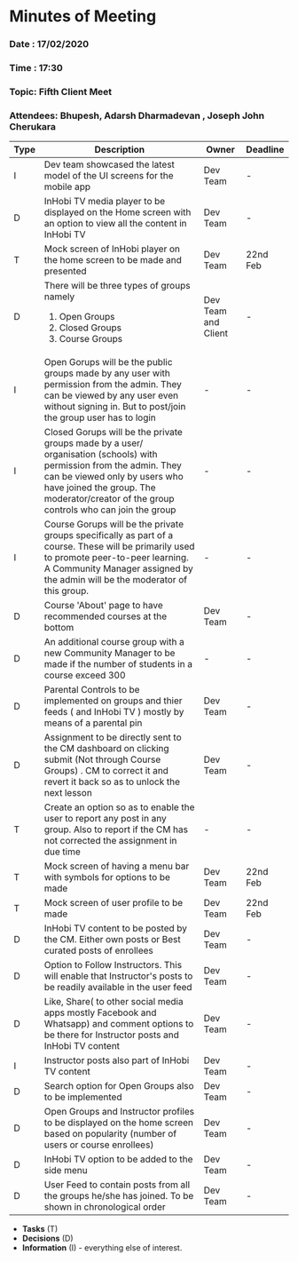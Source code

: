 # Minutes of Meeting
 
### Date : 17/02/2020
### Time : 17:30 
### Topic: Fifth Client Meet
### Attendees: Bhupesh, Adarsh Dharmadevan , Joseph John Cherukara

Type | Description | Owner | Deadline
---- | ----------- | ----- | --------
I    | Dev team showcased the latest model of the UI screens for the mobile app| Dev Team | -
D    | InHobi TV media player to be displayed on the Home screen with an option to view all the content in InHobi TV | Dev Team | - 
T    | Mock screen of InHobi player on the home screen to be made and presented| Dev Team | 22nd Feb
D    | There will be three types of groups namely <ol><li>Open Groups</li><li>Closed Groups</li><li>Course Groups</li></ol> | Dev Team and Client | -
I    | Open Gorups will be the public groups made by any user with permission from the admin. They can be viewed by any user even without signing in. But to post/join the group user has to login| - | -
I    | Closed Gorups will be the private groups made by a user/ organisation (schools) with permission from the admin. They can be viewed only by users who have joined the group. The moderator/creator of the group controls who can join the group | - | -
I    | Course Gorups will be the private groups specifically as part of a course. These will be primarily used to promote peer-to-peer learning. A Community Manager assigned by the admin will be the moderator of this group. | - | -
D    | Course 'About' page to have recommended courses at the bottom| Dev Team | -
D    | An additional course group with a new Community Manager to be made if the number of students in a course exceed 300 | - | -
D    | Parental Controls to be implemented on groups and thier feeds ( and InHobi TV ) mostly by means of a parental pin | Dev Team | -
D    | Assignment to be directly sent to the CM dashboard on clicking submit (Not through Course Groups) . CM to correct it and revert it back so as to unlock the next lesson| Dev Team | -
T    | Create an option so as to enable the user to report any post in any group. Also to report if the CM has not corrected the assignment in due time | - | -
T    | Mock screen of having a menu bar with symbols for options to be made | Dev Team | 22nd Feb
T    | Mock screen of user profile to be made | Dev Team | 22nd Feb
D    | InHobi TV content to be posted by the CM. Either own posts or Best curated posts of enrollees | Dev Team | -
D    | Option to Follow Instructors. This will enable that Instructor's posts to be readily available in the user feed | Dev Team | -
D    | Like, Share( to other social media apps mostly Facebook and Whatsapp) and comment options to be there for Instructor posts and InHobi TV content | Dev Team | -
I    | Instructor posts also part of InHobi TV content | Dev Team | -
D    | Search option for Open Groups also to be implemented | Dev Team | -
D    | Open Groups and Instructor profiles to be displayed on the home screen based on popularity (number of users or course enrollees) | Dev Team | -
D    | InHobi TV option to be added to the side menu | Dev Team | -
D    | User Feed to contain posts from all the groups he/she has joined. To be shown in chronological order | Dev Team | -


* **Tasks** (T)
* **Decisions** (D)
* **Information** (I) - everything else of interest.
